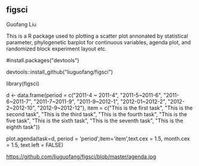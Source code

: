 ## figsci
Guofang Liu

This is a R package used to plotting a scatter plot annonated by statistical parameter, phylogenetic barplot for continuous variables, agenda plot, and randomized block experiment layout etc. 



  #install.packages("devtools")
  
  devtools::install_github("liuguofang/figsci")
  
  library(figsci)


d <- data.frame(period = c("2011-4 ~ 2011-4", "2011-5~2011-6", "2011-6~2011-7", 
				"2011-7~2011-9", "2011-9~2012-1", "2012-01~2012-2", "2012-2~2012-10", "2012-9~2012-12"), 
		item = c("This is the first task", "This is the second task", "This is the third task", 
				"This is the fourth task", "This is the five task", "This is the sixth task", 
				"This is the seventh task", "This is the eighth task"))

plot.agenda(task=d,  period = 'period',item='item',text.cex = 1.5, month.cex = 1.5, text.left = FALSE) 

https://github.com/liuguofang/figsci/blob/master/agenda.jpg
